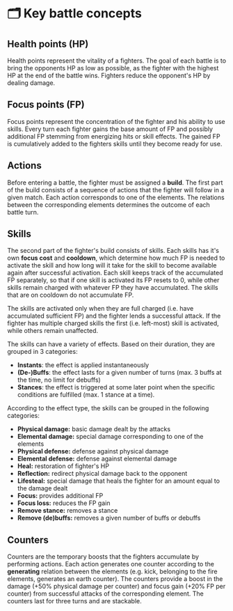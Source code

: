 # 🗂 Key battle concepts

## Health points (HP)

Health points represent the vitality of a fighters. The goal of each battle is to bring the opponents HP as low as possible, as the fighter with the highest HP at the end of the battle wins. Fighters reduce the opponent's HP by dealing damage.

## Focus points (FP)

Focus points represent the concentration of the fighter and his ability to use skills. Every turn each fighter gains the base amount of FP and possibly additional FP stemming from energizing hits or skill effects. The gained FP is cumulatively added to the fighters skills until they become ready for use.

## Actions

Before entering a battle, the fighter must be assigned a **build**. The first part of the build consists of a sequence of actions that the fighter will follow in a given match. Each action corresponds to one of the elements. The relations between the corresponding elements determines the outcome of each battle turn.

## Skills

The second part of the fighter's build consists of skills. Each skills has it's own **focus cost** and **cooldown**, which determine how much FP is needed to activate the skill and how long will it take for the skill to become available again after successful activation. Each skill keeps track of the accumulated FP separately, so that if one skill is activated its FP resets to 0, while other skills remain charged with whatever FP they have accumulated. The skills that are on cooldown do not accumulate FP.

The skills are activated only when they are full charged (i.e. have accumulated sufficient FP) and the fighter lends a successful attack. If the fighter has multiple charged skills the first (i.e. left-most) skill is activated, while others remain unaffected.

The skills can have a variety of effects. Based on their duration, they are grouped in 3 categories:

* **Instants**: the effect is applied instantaneously
* **(De-)Buffs**: the effect lasts for a given number of turns (max. 3 buffs at the time, no limit for debuffs)
* **Stances**: the effect is triggered at some later point when the specific conditions are fulfilled (max. 1 stance at a time).

According to the effect type, the skills can be grouped in the following categories:

* **Physical damage:** basic damage dealt by the attacks
* **Elemental damage:** special damage corresponding to one of the elements
* **Physical defense:** defense against physical damage
* **Elemental defense:** defense against elemental damage
* **Heal:** restoration of fighter's HP
* **Reflection:** redirect physical damage back to the opponent
* **Lifesteal:** special damage that heals the fighter for an amount equal to the damage dealt
* **Focus:** provides additional FP
* **Focus loss:** reduces the FP gain
* **Remove stance:** removes a stance
* **Remove (de)buffs:** removes a given number of buffs or debuffs

## Counters

Counters are the temporary boosts that the fighters accumulate by performing actions. Each action generates one counter according to the **generating** relation between the elements (e.g. kick, belonging to the fire elements, generates an earth counter). The counters provide a boost in the damage (+50% physical damage per counter) and focus gain (+20% FP per counter) from successful attacks of the corresponding element. The counters last for three turns and are stackable.
